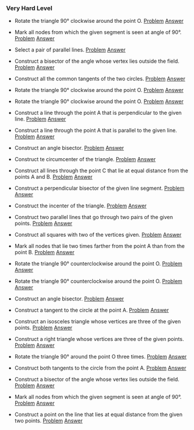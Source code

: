 ### Very Hard Level

* Rotate the triangle 90° clockwise around the point O.
[Problem](9/Problems/1.png) 
[Answer](9/Solutions/1.png)

* Mark all nodes from which the given segment is seen at angle of 90°.
[Problem](9/Problems/2.png) 
[Answer](9/Solutions/2.png)

* Select a pair of parallel lines.
[Problem](9/Problems/3.png) 
[Answer](9/Solutions/3.png)

* Construct a bisector of the angle whose vertex lies outside the field.
[Problem](9/Problems/4.png) 
[Answer](9/Solutions/4.png)

* Construct all the common tangents of the two circles.
[Problem](9/Problems/5.png) 
[Answer](9/Solutions/5.png)

* Rotate the triangle 90° clockwise around the point O.
[Problem](9/Problems/6.png) 
[Answer](9/Solutions/6.png)

* Rotate the triangle 90° clockwise around the point O.
[Problem](9/Problems/7.png) 
[Answer](9/Solutions/7.png)

* Construct a line through the point A that is perpendicular to the given line.
[Problem](9/Problems/8.png) 
[Answer](9/Solutions/8.png)

* Construct a line through the point A that is parallel to the given line.
[Problem](9/Problems/9.png) 
[Answer](9/Solutions/9.png)

* Construct an angle bisector.
[Problem](9/Problems/10.png) 
[Answer](9/Solutions/10.png)

* Construct te circumcenter of the triangle.
[Problem](9/Problems/11.png) 
[Answer](9/Solutions/11.png)

* Construct all lines through the point C that lie at equal distance from the points A and B.
[Problem](9/Problems/12.png) 
[Answer](9/Solutions/12.png)

* Construct a perpendicular bisector of the given line segment.
[Problem](9/Problems/13.png) 
[Answer](9/Solutions/13.png)

* Construct the incenter of the triangle.
[Problem](9/Problems/14.png) 
[Answer](9/Solutions/14.png)

* Construct two parallel lines that go through two pairs of the given points.
[Problem](9/Problems/15.png) 
[Answer](9/Solutions/15.png)

* Construct all squares with two of the vertices given.
[Problem](9/Problems/16.png) 
[Answer](9/Solutions/16.png)

* Mark all nodes that lie two times farther from the point A than from the point B.
[Problem](9/Problems/17.png) 
[Answer](9/Solutions/17.png)

* Rotate the triangle 90° counterclockwise around the point O.
[Problem](9/Problems/18.png) 
[Answer](9/Solutions/18.png)

* Rotate the triangle 90° counterclockwise around the point O.
[Problem](9/Problems/19.png) 
[Answer](9/Solutions/19.png)

* Construct an angle bisector.
[Problem](9/Problems/20.png) 
[Answer](9/Solutions/20.png)

* Construct a tangent to the circle at the point A.
[Problem](9/Problems/21.png) 
[Answer](9/Solutions/21.png)

* Construct an isosceles triangle whose vertices are three of the given points.
[Problem](9/Problems/22.png) 
[Answer](9/Solutions/22.png)

* Construct a right triangle whose vertices are three of the given points.
[Problem](9/Problems/23.png) 
[Answer](9/Solutions/23.png)

* Rotate the triangle 90° around the point O three times.
[Problem](9/Problems/24.png) 
[Answer](9/Solutions/24.png)

* Construct both tangents to the circle from the point A.
[Problem](9/Problems/25.png) 
[Answer](9/Solutions/25.png)

* Construct a bisector of the angle whose vertex lies outside the field.
[Problem](9/Problems/26.png) 
[Answer](9/Solutions/26.png)

* Mark all nodes from which the given segment is seen at angle of 90°.
[Problem](9/Problems/27.png) 
[Answer](9/Solutions/27.png)

* Construct a point on the line that lies at equal distance from the given two points.
[Problem](9/Problems/28.png) 
[Answer](9/Solutions/28.png)